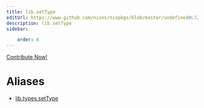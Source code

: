 ```yaml
---
title: lib.setType
editUrl: https://www.github.com/nixos/nixpkgs/blob/master/undefined#L72C13
description: lib.setType
sidebar:

    order: 8
---
```


<a href="https://www.github.com/nixos/nixpkgs/blob/master/undefined#L72C13">Contribute Now!</a>


# Aliases

- [lib.types.setType](/nix-doc-comments/reference/lib/types/lib-types-settype)


